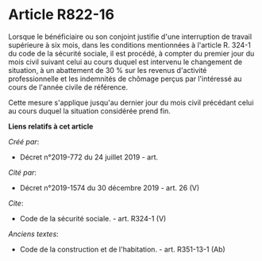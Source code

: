 # Article R822-16

Lorsque le bénéficiaire ou son conjoint justifie d'une interruption de travail supérieure à six mois, dans les conditions
mentionnées à l'article R. 324-1 du code de la sécurité sociale, il est procédé, à compter du premier jour du mois civil
suivant celui au cours duquel est intervenu le changement de situation, à un abattement de 30 % sur les revenus d'activité
professionnelle et les indemnités de chômage perçus par l'intéressé au cours de l'année civile de référence.

Cette mesure s'applique jusqu'au dernier jour du mois civil précédant celui au cours duquel la situation considérée prend
fin.

**Liens relatifs à cet article**

_Créé par_:

  - Décret n°2019-772 du 24 juillet 2019 - art.

_Cité par_:

  - Décret n°2019-1574 du 30 décembre 2019 - art. 26 (V)

_Cite_:

  - Code de la sécurité sociale. - art. R324-1 (V)

_Anciens textes_:

  - Code de la construction et de l'habitation. - art. R351-13-1 (Ab)
